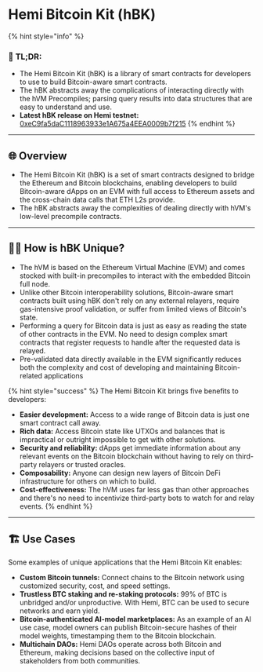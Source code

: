 # Hemi Bitcoin Kit (hBK)

{% hint style="info" %}
### 📜 **TL;DR:**

* The Hemi Bitcoin Kit (hBK) is a library of smart contracts for developers to use to build Bitcoin-aware smart contracts.
* The hBK abstracts away the complications of interacting directly with the hVM Precompiles; parsing query results into data structures that are easy to understand and use.
* **Latest hBK release on Hemi testnet:** [0xeC9fa5daC1118963933e1A675a4EEA0009b7f215](https://testnet.explorer.hemi.xyz/address/0xeC9fa5daC1118963933e1A675a4EEA0009b7f215)
{% endhint %}

***

## 🌐 Overview

* The Hemi Bitcoin Kit (hBK) is a set of smart contracts designed to bridge the Ethereum and Bitcoin blockchains, enabling developers to build Bitcoin-aware dApps on an EVM with full access to Ethereum assets and the cross-chain data calls that ETH L2s provide.
* The hBK abstracts away the complexities of dealing directly with hVM's low-level precompile contracts.

***

## 🧑‍💻 How is hBK Unique?

* The hVM is based on the Ethereum Virtual Machine (EVM) and comes stocked with built-in precompiles to interact with the embedded Bitcoin full node.
* Unlike other Bitcoin interoperability solutions, Bitcoin-aware smart contracts built using hBK don't rely on any external relayers, require gas-intensive proof validation, or suffer from limited views of Bitcoin's state.
* Performing a query for Bitcoin data is just as easy as reading the state of other contracts in the EVM. No need to design complex smart contracts that register requests to handle after the requested data is relayed.&#x20;
* Pre-validated data directly available in the EVM significantly reduces both the complexity and cost of developing and maintaining Bitcoin-related applications

{% hint style="success" %}
The Hemi Bitcoin Kit brings five benefits to developers:

* **Easier development:** Access to a wide range of Bitcoin data is just one smart contract call away.
* **Rich data:** Access Bitcoin state like UTXOs and balances that is impractical or outright impossible to get with other solutions.
* **Security and reliability:** dApps get immediate information about any relevant events on the Bitcoin blockchain without having to rely on third-party relayers or trusted oracles.
* **Composability:** Anyone can design new layers of Bitcoin DeFi infrastructure for others on which to build.
* **Cost-effectiveness:** The hVM uses far less gas than other approaches and there's no need to incentivize third-party bots to watch for and relay events.
{% endhint %}

***

## 🏗️ Use Cases

Some examples of unique applications that the Hemi Bitcoin Kit enables:

* **Custom Bitcoin tunnels:** Connect chains to the Bitcoin network using customized security, cost, and speed settings.
* **Trustless BTC staking and re-staking protocols:** 99% of BTC is unbridged and/or unproductive. With Hemi, BTC can be used to secure networks and earn yield.
* **Bitcoin-authenticated AI-model marketplaces:** As an example of an AI use case, model owners can publish Bitcoin-secure hashes of their model weights, timestamping them to the Bitcoin blockchain.
* **Multichain DAOs:** Hemi DAOs operate across both Bitcoin and Ethereum, making decisions based on the collective input of stakeholders from both communities.
